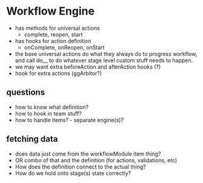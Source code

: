 Workflow Engine
===============

- has methods for universal actions
    - complete, reopen, start
- has hooks for action definition
    - onComplete, onReopen, onStart
- the base universal actions do what they always do to progress workflow, and call do__ to do whatever stage level custom  stuff needs to happen.
- we may want extra beforeAction and afterAction hooks (?)
- hook for extra actions (ggArbitor?)

## questions

- how to know what definition?
- how to hook in team stuff?
- how to handle items? - separate engine(s)?

## fetching data

- does data just come from the workflowModule item thing?
- OR combo of that and the definition (for actions, validations, etc)
- How does the definition connect to the actual thing?
- How do we hold onto stage(s) state correctly?

